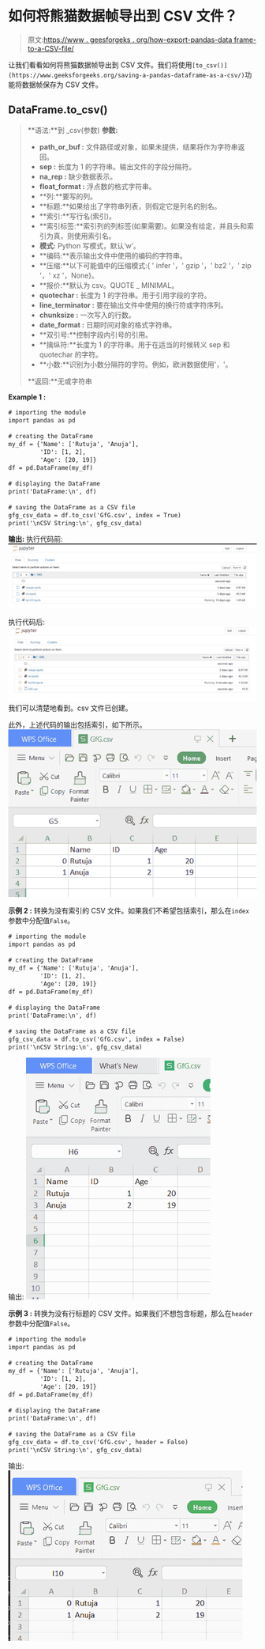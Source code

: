 # 如何将熊猫数据帧导出到 CSV 文件？

> 原文:[https://www . geesforgeks . org/how-export-pandas-data frame-to-a-CSV-file/](https://www.geeksforgeeks.org/how-to-export-pandas-dataframe-to-a-csv-file/)

让我们看看如何将熊猫数据帧导出到 CSV 文件。我们将使用`[to_csv()](https://www.geeksforgeeks.org/saving-a-pandas-dataframe-as-a-csv/)`功能将数据帧保存为 CSV 文件。

## DataFrame.to_csv()

> **语法:**到 _csv(参数)
> **参数:**
> 
> *   **path_or_buf :** 文件路径或对象，如果未提供，结果将作为字符串返回。
> *   **sep :** 长度为 1 的字符串。输出文件的字段分隔符。
> *   **na_rep :** 缺少数据表示。
> *   **float_format :** 浮点数的格式字符串。
> *   **列:**要写的列。
> *   **标题:**如果给出了字符串列表，则假定它是列名的别名。
> *   **索引:**写行名(索引)。
> *   **索引标签:**索引列的列标签(如果需要)。如果没有给定，并且头和索引为真，则使用索引名。
> *   **模式:** Python 写模式，默认‘w’。
> *   **编码:**表示输出文件中使用的编码的字符串。
> *   **压缩:**以下可能值中的压缩模式:{ ' infer '，' gzip '，' bz2 '，' zip '，' xz '，None}。
> *   **报价:**默认为 csv。QUOTE _ MINIMAL。
> *   **quotechar :** 长度为 1 的字符串。用于引用字段的字符。
> *   **line_terminator :** 要在输出文件中使用的换行符或字符序列。
> *   **chunksize :** 一次写入的行数。
> *   **date_format :** 日期时间对象的格式字符串。
> *   **双引号:**控制字段内引号的引用。
> *   **擒纵符:**长度为 1 的字符串。用于在适当的时候转义 sep 和 quotechar 的字符。
> *   **小数:**识别为小数分隔符的字符。例如，欧洲数据使用'，'。
> 
> **返回:**无或字符串

**Example 1 :**

```
# importing the module
import pandas as pd

# creating the DataFrame
my_df = {'Name': ['Rutuja', 'Anuja'], 
         'ID': [1, 2], 
         'Age': [20, 19]}
df = pd.DataFrame(my_df)

# displaying the DataFrame
print('DataFrame:\n', df)

# saving the DataFrame as a CSV file
gfg_csv_data = df.to_csv('GfG.csv', index = True)
print('\nCSV String:\n', gfg_csv_data)
```

**输出:**
执行代码前:
![](img/fc3d9204a9ae4822facb37e94fc48ddb.png)

执行代码后:
![](img/7137a372d359eead3a6945f33ef5a0e1.png)
我们可以清楚地看到。csv 文件已创建。

此外，上述代码的输出包括索引，如下所示。
![](img/1dcfd9afef0ee30fbdde9ca2ddeaea31.png)

**示例 2 :** 转换为没有索引的 CSV 文件。如果我们不希望包括索引，那么在`index` 参数中分配值`False`。

```
# importing the module
import pandas as pd

# creating the DataFrame
my_df = {'Name': ['Rutuja', 'Anuja'], 
         'ID': [1, 2], 
         'Age': [20, 19]}
df = pd.DataFrame(my_df)

# displaying the DataFrame
print('DataFrame:\n', df)

# saving the DataFrame as a CSV file
gfg_csv_data = df.to_csv('GfG.csv', index = False)
print('\nCSV String:\n', gfg_csv_data)
```

输出:
![](img/e6f872d192b91095e6e4a39efa48e274.png)

**示例 3 :** 转换为没有行标题的 CSV 文件。如果我们不想包含标题，那么在`header`参数中分配值`False`。

```
# importing the module
import pandas as pd

# creating the DataFrame
my_df = {'Name': ['Rutuja', 'Anuja'], 
         'ID': [1, 2], 
         'Age': [20, 19]}
df = pd.DataFrame(my_df)

# displaying the DataFrame
print('DataFrame:\n', df)

# saving the DataFrame as a CSV file
gfg_csv_data = df.to_csv('GfG.csv', header = False)
print('\nCSV String:\n', gfg_csv_data)
```

输出:
![](img/80e25ef80d2dd7b193efb782626b86da.png)